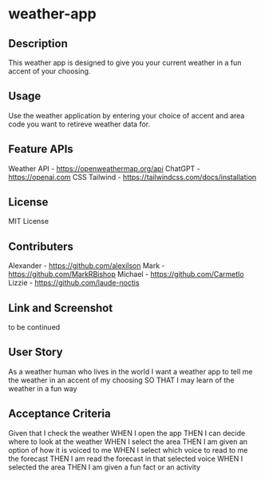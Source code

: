 # weather-app

## Description
This weather app is designed to give you your current weather in a fun accent of your choosing.

## Usage
Use the weather application by entering your choice of accent and area code you want to retireve weather data for.

## Feature APIs
Weather API - https://openweathermap.org/api
ChatGPT - https://openai.com
CSS Tailwind - https://tailwindcss.com/docs/installation

## License
MIT License

## Contributers
Alexander - https://github.com/alexilson
Mark - https://github.com/MarkRBishop
Michael - https://github.com/Carmetlo
Lizzie - https://github.com/laude-noctis

## Link and Screenshot
to be continued

## User Story
As a weather human who lives in the world
I want a weather app to tell me the weather in an accent of my choosing
SO THAT I may learn of the weather in a fun way

## **Acceptance Criteria**
Given that I check the weather
WHEN I open the app
THEN I can decide where to look at the weather
WHEN I select the area
THEN I am given an option of how it is voiced to me
WHEN I select which voice to read to me the forecast
THEN I am read the forecast in that selected voice
WHEN I selected the area
THEN I am given a fun fact or an activity